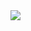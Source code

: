 <html lang="en">
<head>
    <meta charset="UTF-8">
    <meta http-equiv="X-UA-Compatible" content="IE=edge">
    <meta name="viewport" content="width=device-width, initial-scale=1.0">
    <title>SK Classes</title>
     <link rel="icon" href="icon.png">
</head>

<body>
<img src="atom.jpg">
</body>
</html>
